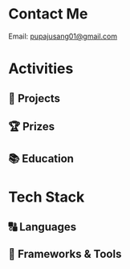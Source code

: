 # Contact Me
Email: pupajusang01@gmail.com

# Activities
## 🔨 Projects
## 🏆 Prizes
## 📚 Education

# Tech Stack
## 🔠 Languages
## 🧰 Frameworks & Tools
